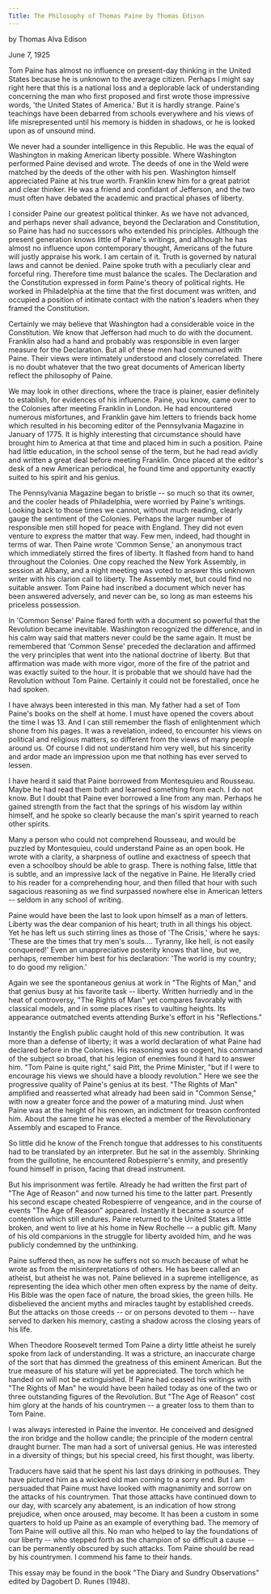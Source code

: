 ```yaml
---
Title: The Philosophy of Thomas Paine by Thomas Edison
---
```


   by Thomas Alva Edison

   June 7, 1925

   Tom Paine has almost no influence on present-day thinking in the United
   States because he is unknown to the average citizen. Perhaps I might say
   right here that this is a national loss and a deplorable lack of
   understanding concerning the man who first proposed and first wrote those
   impressive words, 'the United States of America.' But it is hardly
   strange. Paine's teachings have been debarred from schools everywhere and
   his views of life misrepresented until his memory is hidden in shadows, or
   he is looked upon as of unsound mind.

   We never had a sounder intelligence in this Republic. He was the equal of
   Washington in making American liberty possible. Where Washington performed
   Paine devised and wrote. The deeds of one in the Weld were matched by the
   deeds of the other with his pen. Washington himself appreciated Paine at
   his true worth. Franklin knew him for a great patriot and clear thinker.
   He was a friend and confidant of Jefferson, and the two must often have
   debated the academic and practical phases of liberty.

   I consider Paine our greatest political thinker. As we have not advanced,
   and perhaps never shall advance, beyond the Declaration and Constitution,
   so Paine has had no successors who extended his principles. Although the
   present generation knows little of Paine's writings, and although he has
   almost no influence upon contemporary thought, Americans of the future
   will justly appraise his work. I am certain of it. Truth is governed by
   natural laws and cannot be denied. Paine spoke truth with a peculiarly
   clear and forceful ring. Therefore time must balance the scales. The
   Declaration and the Constitution expressed in form Paine's theory of
   political rights. He worked in Philadelphia at the time that the first
   document was written, and occupied a position of intimate contact with the
   nation's leaders when they framed the Constitution.

   Certainly we may believe that Washington had a considerable voice in the
   Constitution. We know that Jefferson had much to do with the document.
   Franklin also had a hand and probably was responsible in even larger
   measure for the Declaration. But all of these men had communed with Paine.
   Their views were intimately understood and closely correlated. There is no
   doubt whatever that the two great documents of American liberty reflect
   the philosophy of Paine.

   We may look in other directions, where the trace is plainer, easier
   definitely to establish, for evidences of his influence. Paine, you know,
   came over to the Colonies after meeting Franklin in London. He had
   encountered numerous misfortunes, and Franklin gave him letters to friends
   back home which resulted in his becoming editor of the Pennsylvania
   Magazine in January of 1775. It is highly interesting that circumstance
   should have brought him to America at that time and placed him in such a
   position. Paine had little education, in the school sense of the term, but
   he had read avidly and written a great deal before meeting Franklin. Once
   placed at the editor's desk of a new American periodical, he found time
   and opportunity exactly suited to his spirit and his genius.

   The Pennsylvania Magazine began to bristle -- so much so that its owner,
   and the cooler heads of Philadelphia, were worried by Paine's writings.
   Looking back to those times we cannot, without much reading, clearly gauge
   the sentiment of the Colonies. Perhaps the larger number of responsible
   men still hoped for peace with England. They did not even venture to
   express the matter that way. Few men, indeed, had thought in terms of war.
   Then Paine wrote 'Common Sense,' an anonymous tract which immediately
   stirred the fires of liberty. It flashed from hand to hand throughout the
   Colonies. One copy reached the New York Assembly, in session at Albany,
   and a night meeting was voted to answer this unknown writer with his
   clarion call to liberty. The Assembly met, but could find no suitable
   answer. Tom Paine had inscribed a document which never has been answered
   adversely, and never can be, so long as man esteems his priceless
   possession.

   In 'Common Sense' Paine flared forth with a document so powerful that the
   Revolution became inevitable. Washington recognized the difference, and in
   his calm way said that matters never could be the same again. It must be
   remembered that 'Common Sense' preceded the declaration and affirmed the
   very principles that went into the national doctrine of liberty. But that
   affirmation was made with more vigor, more of the fire of the patriot and
   was exactly suited to the hour. It is probable that we should have had the
   Revolution without Tom Paine. Certainly it could not be forestalled, once
   he had spoken.

   I have always been interested in this man. My father had a set of Tom
   Paine's books on the shelf at home. I must have opened the covers about
   the time I was 13. And I can still remember the flash of enlightenment
   which shone from his pages. It was a revelation, indeed, to encounter his
   views on political and religious matters, so different from the views of
   many people around us. Of course I did not understand him very well, but
   his sincerity and ardor made an impression upon me that nothing has ever
   served to lessen.

   I have heard it said that Paine borrowed from Montesquieu and Rousseau.
   Maybe he had read them both and learned something from each. I do not
   know. But I doubt that Paine ever borrowed a line from any man. Perhaps he
   gained strength from the fact that the springs of his wisdom lay within
   himself, and he spoke so clearly because the man's spirit yearned to reach
   other spirits.

   Many a person who could not comprehend Rousseau, and would be puzzled by
   Montesquieu, could understand Paine as an open book. He wrote with a
   clarity, a sharpness of outline and exactness of speech that even a
   schoolboy should be able to grasp. There is nothing false, little that is
   subtle, and an impressive lack of the negative in Paine. He literally
   cried to his reader for a comprehending hour, and then filled that hour
   with such sagacious reasoning as we find surpassed nowhere else in
   American letters -- seldom in any school of writing.

   Paine would have been the last to look upon himself as a man of letters.
   Liberty was the dear companion of his heart; truth in all things his
   object. Yet he has left us such stirring lines as those of 'The Crisis,'
   where he says: 'These are the times that try men's souls.... Tyranny, like
   hell, is not easily conquered!' Even an unappreciative posterity knows
   that line, but we, perhaps, remember him best for his declaration: 'The
   world is my country; to do good my religion.'

   Again we see the spontaneous genius at work in "The Rights of Man," and
   that genius busy at his favorite task -- liberty. Written hurriedly and in
   the heat of controversy, "The Rights of Man" yet compares favorably with
   classical models, and in some places rises to vaulting heights. Its
   appearance outmatched events attending Burke's effort in his
   "Reflections."

   Instantly the English public caught hold of this new contribution. It was
   more than a defense of liberty; it was a world declaration of what Paine
   had declared before in the Colonies. His reasoning was so cogent, his
   command of the subject so broad, that his legion of enemies found it hard
   to answer him. "Tom Paine is quite right," said Pitt, the Prime Minister,
   "but if I were to encourage his views we should have a bloody revolution."
   Here we see the progressive quality of Paine's genius at its best. "The
   Rights of Man" amplified and reasserted what already had been said in
   "Common Sense," with now a greater force and the power of a maturing mind.
   Just when Paine was at the height of his renown, an indictment for treason
   confronted him. About the same time he was elected a member of the
   Revolutionary Assembly and escaped to France.

   So little did he know of the French tongue that addresses to his
   constituents had to be translated by an interpreter. But he sat in the
   assembly. Shrinking from the guillotine, he encountered Robespierre's
   enmity, and presently found himself in prison, facing that dread
   instrument.

   But his imprisonment was fertile. Already he had written the first part of
   "The Age of Reason" and now turned his time to the latter part. Presently
   his second escape cheated Robespierre of vengeance, and in the course of
   events "The Age of Reason" appeared. Instantly it became a source of
   contention which still endures. Paine returned to the United States a
   little broken, and went to live at his home in New Rochelle -- a public
   gift. Many of his old companions in the struggle for liberty avoided him,
   and he was publicly condemned by the unthinking.

   Paine suffered then, as now he suffers not so much because of what he
   wrote as from the misinterpretations of others. He has been called an
   atheist, but atheist he was not. Paine believed in a supreme intelligence,
   as representing the idea which other men often express by the name of
   deity.
   His Bible was the open face of nature, the broad skies, the green hills.
   He disbelieved the ancient myths and miracles taught by established
   creeds. But the attacks on those creeds -- or on persons devoted to them
   -- have served to darken his memory, casting a shadow across the closing
   years of his life.

   When Theodore Roosevelt termed Tom Paine a dirty little atheist he surely
   spoke from lack of understanding. It was a stricture, an inaccurate charge
   of the sort that has dimmed the greatness of this eminent American. But
   the true measure of his stature will yet be appreciated. The torch which
   he handed on will not be extinguished. If Paine had ceased his writings
   with "The Rights of Man" he would have been hailed today as one of the two
   or three outstanding figures of the Revolution. But "The Age of Reason"
   cost him glory at the hands of his countrymen -- a greater loss to them
   than to Tom Paine.

   I was always interested in Paine the inventor. He conceived and designed
   the iron bridge and the hollow candle; the principle of the modern central
   draught burner. The man had a sort of universal genius. He was interested
   in a diversity of things; but his special creed, his first thought, was
   liberty.

   Traducers have said that he spent his last days drinking in pothouses.
   They have pictured him as a wicked old man coming to a sorry end. But I am
   persuaded that Paine must have looked with magnanimity and sorrow on the
   attacks of his countrymen. That those attacks have continued down to our
   day, with scarcely any abatement, is an indication of how strong
   prejudice, when once aroused, may become. It has been a custom in some
   quarters to hold up Paine as an example of everything bad.
   The memory of Tom Paine will outlive all this. No man who helped to lay
   the foundations of our liberty -- who stepped forth as the champion of so
   difficult a cause -- can be permanently obscured by such attacks. Tom
   Paine should be read by his countrymen. I commend his fame to their hands.

   This essay may be found in the book "The Diary and Sundry Observations"
   edited by Dagobert D. Runes (1948).
